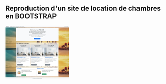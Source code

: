 ## Reproduction d'un site de location de chambres en BOOTSTRAP


<img src="https://github.com/Cirec-Coder/projets_web/blob/master/FakeBNB/capture.jpeg"  width="200" height="auto" />
